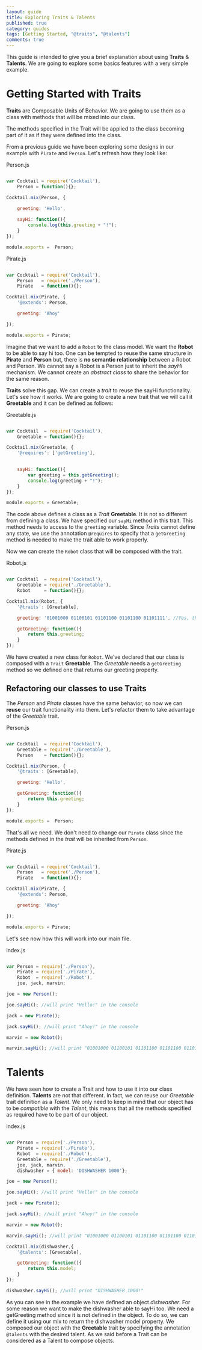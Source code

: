 ```yaml
---
layout: guide
title: Exploring Traits & Talents
published: true
category: guides
tags: [Getting Started, "@traits", "@talents"]
comments: true
---
```


This guide is intended to give you a brief explanation about using **Traits** & **Talents**. We are going to explore 
some basics features with a very simple example.

# Getting Started with Traits
**Traits** are Composable Units of Behavior. We are going to use them as a class with methods that will be mixed into
our class.

The methods specified in the Trait will be applied to the class becoming part of it as if they were defined into the
class.

From a previous guide we have been exploring some designs in our example with `Pirate` and `Person`. Let's refresh 
how they look like:

Person.js

````javascript

var Cocktail = require('Cocktail'),
    Person = function(){};

Cocktail.mix(Person, {
    
    greeting: 'Hello',

    sayHi: function(){
        console.log(this.greeting + "!");
    }
});

module.exports =  Person;

````

Pirate.js

````javascript

var Cocktail = require('Cocktail'),
    Person   = require('./Person'),
    Pirate   = function(){};

Cocktail.mix(Pirate, {
    '@extends': Person,

    greeting: 'Ahoy'

});

module.exports = Pirate;

````

Imagine that we want to add a `Robot` to the class model. We want the **Robot** to be able to say hi too. One can be tempted
to reuse the same structure in **Pirate** and **Person** but, there is **no semantic relationship** between a Robot 
and Person. We cannot say a Robot is a Person just to inherit the _sayHi_ mechanism. We cannot create an
_abstract class_ to share the behavior for the same reason. 

**Traits** solve this gap. We can create a _trait_ to reuse the sayHi functionality. Let's see how it works. We are going
to create a new trait that we will call it **Greetable** and it can be defined as follows:

Greetable.js

````javascript

var Cocktail  = require('Cocktail'),
    Greetable = function(){};

Cocktail.mix(Greetable, {
    '@requires': ['getGreeting'],

    
    sayHi: function(){
        var greeting = this.getGreeting();
        console.log(greeting + "!");
    }
});

module.exports = Greetable;

````

The code above defines a class as a _Trait_ **Greetable**. It is not so different from defining a class. We have 
specified our `sayHi` method in this trait. This method needs to access to the `greeting` variable. Since _Traits_
cannot define any state, we use the annotation `@requires` to specify that a `getGreeting` method is needed to make
the trait able to work properly.

Now we can create the `Robot` class that will be composed with the trait.

Robot.js

````javascript

var Cocktail  = require('Cocktail'),
    Greetable = require('./Greetable'),
    Robot     = function(){};

Cocktail.mix(Robot, {
    '@traits': [Greetable],

    greeting: '01001000 01100101 01101100 01101100 01101111', //Yes, that's hello in binary :)

    getGreeting: function(){
        return this.greeting;
    }
});

````

We have created a new class for `Robot`. We've declared that our class is composed with a `Trait` **Greetable**.
The _Greetable_ needs a `getGreeting` method so we defined one that returns our greeting property.

## Refactoring our classes to use Traits

The _Person_ and _Pirate_ classes have the same behavior, so now we can **reuse** our trait functionality into them.
Let's refactor them to take advantage of the _Greetable_ trait.


Person.js

````javascript

var Cocktail  = require('Cocktail'),
    Greetable = require('./Greetable'),
    Person    = function(){};

Cocktail.mix(Person, {
    '@traits': [Greetable],

    greeting: 'Hello',

    getGreeting: function(){
        return this.greeting;
    }
});

module.exports =  Person;

````

That's all we need. We don't need to change our `Pirate` class since the methods defined in the _trait_ will be
inherited from `Person`.

Pirate.js

````javascript

var Cocktail = require('Cocktail'),
    Person   = require('./Person'),
    Pirate   = function(){};

Cocktail.mix(Pirate, {
    '@extends': Person,

    greeting: 'Ahoy'

});

module.exports = Pirate;

````

Let's see now how this will work into our main file.

index.js

````javascript

var Person = require('./Person'),
    Pirate = require('./Pirate'),
    Robot  = require('./Robot'),
    joe, jack, marvin;

joe = new Person();

joe.sayHi(); //will print "Hello!" in the console

jack = new Pirate();

jack.sayHi(); //will print "Ahoy!" in the console

marvin = new Robot();

marvin.sayHi(); //will print "01001000 01100101 01101100 01101100 01101111!" 

````

# Talents
We have seen how to create a Trait and how to use it into our class definition. **Talents** are not that different.
In fact, we can reuse our _Greetable_ trait definition as a _Talent_. We only need to keep in mind that our object
has to be _compatible_ with the _Talent_, this means that all the methods specified as required have to be part of
our object.  

index.js

````javascript

var Person = require('./Person'),
    Pirate = require('./Pirate'),
    Robot  = require('./Robot'),
    Greetable = require('./Greetable'),
    joe, jack, marvin, 
    dishwasher = { model: 'DISHWASHER 1000'};

joe = new Person();

joe.sayHi(); //will print "Hello!" in the console

jack = new Pirate();

jack.sayHi(); //will print "Ahoy!" in the console

marvin = new Robot();

marvin.sayHi(); //will print "01001000 01100101 01101100 01101100 01101111!" 

Cocktail.mix(dishwasher,{
    '@talents': [Greetable],

    getGreeting: function(){
        return this.model;
    }
});

dishwasher.sayHi(); //will print "DISHWASHER 1000!"

````

As you can see in the example we have defined an object _dishwasher_. For some reason we want to make the dishwasher
able to sayHi too. We need a getGreeting method since it is not defined in the object. To do so, we can define it
using our mix to return the dishwasher model property. 
We composed our object with the **Greetable** trait by specifying the annotation `@talents` with the desired talent. 
As we said before a Trait can be considered as a Talent to compose objects.


